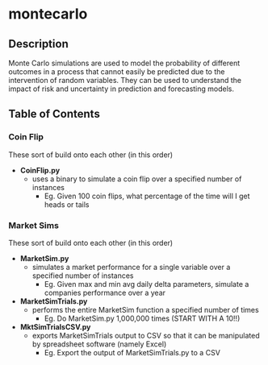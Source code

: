 # montecarlo

## Description

Monte Carlo simulations are used to model the probability of different outcomes in a process that cannot easily be predicted due to the intervention of random variables. They can be used to understand the impact of risk and uncertainty in prediction and forecasting models.

## Table of Contents

### Coin Flip

These sort of build onto each other (in this order)

* <b>CoinFlip.py</b>
  * uses a binary to simulate a coin flip over a specified number of instances
    * Eg. Given 100 coin flips, what percentage of the time will I get heads or tails
    
### Market Sims

These sort of build onto each other (in this order)

* <b>MarketSim.py</b>
  * simulates a market performance for a single variable over a specified number of instances
    * Eg. Given max and min avg daily delta parameters, simulate a companies performance over a year
* <b>MarketSimTrials.py</b>
  * performs the entire MarketSim function a specified number of times
    * Eg. Do MarketSim.py 1,000,000 times (START WITH A 10!!)
 * <b>MktSimTrialsCSV.py</b>
   * exports MarketSimTrials output to CSV so that it can be manipulated by spreadsheet software (namely Excel)
     * Eg. Export the output of MarketSimTrials.py to a CSV
  
